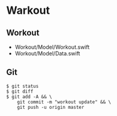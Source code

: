 # Warkout


## Workout
* Workout/Model/Workout.swift
* Workout/Model/Data.swift

## Git
    $ git status
    $ git diff
    $ git add -A && \
        git commit -m "workout update" && \
        git push -u origin master
